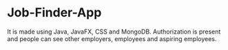 # Job-Finder-App

It is made using Java, JavaFX, CSS and MongoDB. Authorization is present and people can see other employers, employees and aspiring employees. 
